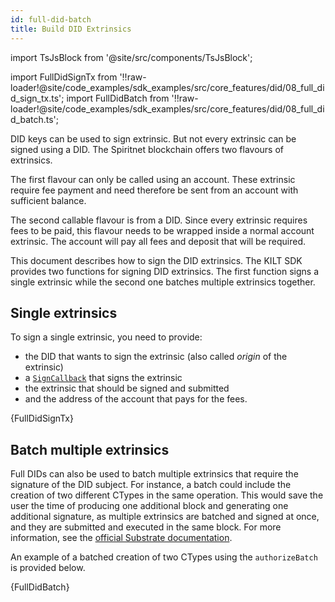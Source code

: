 ```yaml
---
id: full-did-batch
title: Build DID Extrinsics
---
```


import TsJsBlock from '@site/src/components/TsJsBlock';

import FullDidSignTx from '!!raw-loader!@site/code_examples/sdk_examples/src/core_features/did/08_full_did_sign_tx.ts';
import FullDidBatch from '!!raw-loader!@site/code_examples/sdk_examples/src/core_features/did/08_full_did_batch.ts';

DID keys can be used to sign extrinsic.
But not every extrinsic can be signed using a DID.
The Spiritnet blockchain offers two flavours of extrinsics.

The first flavour can only be called using an account.
These extrinsic require fee payment and need therefore be sent from an account with sufficient balance.

The second callable flavour is from a DID.
Since every extrinsic requires fees to be paid, this flavour needs to be wrapped inside a normal account extrinsic.
The account will pay all fees and deposit that will be required.

This document describes how to sign the DID extrinsics.
The KILT SDK provides two functions for signing DID extrinsics.
The first function signs a single extrinsic while the second one batches multiple extrinsics together.

## Single extrinsics

To sign a single extrinsic, you need to provide:

* the DID that wants to sign the extrinsic (also called *origin* of the extrinsic)
* a [`SignCallback`](../06_signCallback.md) that signs the extrinsic
* the extrinsic that should be signed and submitted
* and the address of the account that pays for the fees.

<TsJsBlock>
  {FullDidSignTx}
</TsJsBlock>


## Batch multiple extrinsics

Full DIDs can also be used to batch multiple extrinsics that require the signature of the DID subject.
For instance, a batch could include the creation of two different CTypes in the same operation.
This would save the user the time of producing one additional block and generating one additional signature, as multiple extrinsics are batched and signed at once, and they are submitted and executed in the same block.
For more information, see the [official Substrate documentation](https://paritytech.github.io/substrate/master/pallet_utility/pallet/struct.Pallet.html).

An example of a batched creation of two CTypes using the `authorizeBatch` is provided below.

<TsJsBlock>
  {FullDidBatch}
</TsJsBlock>
